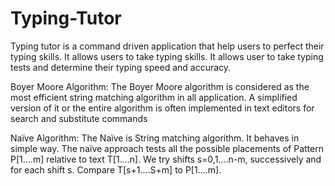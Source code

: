 # Typing-Tutor
Typing tutor is a command driven application that help users to perfect their typing skills. It allows users to take typing skills. It allows user to take typing tests and determine their typing speed and accuracy.


Boyer Moore Algorithm:
	The Boyer Moore algorithm is considered as the most efficient string matching algorithm in all application. A simplified version of it or the entire algorithm is often implemented in text editors for search and substitute commands

Naïve Algorithm:
	The Naïve is String matching algorithm. It behaves in simple way. The naïve approach tests all the possible placements of Pattern P[1….m] relative to text T[1….n]. We try shifts s=0,1….n-m, successively and for each shift s. Compare T[s+1….S+m] to P[1….m].  
